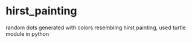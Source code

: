 # hirst_painting
random dots generated with colors resembling hirst painting, used turtle module in python
